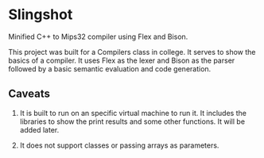 # Slingshot
Minified C++ to Mips32 compiler using Flex and Bison. 

This project was built for a Compilers class in college. It serves to show the basics of a compiler. It uses Flex as the lexer and Bison as the parser followed by a basic semantic evaluation and code generation.


<H2>Caveats</H2>

1. It is built to run on an specific virtual machine to run it. It includes the libraries to show the print results and some other functions. It will be added later.

2. It does not support classes or passing arrays as parameters. 
